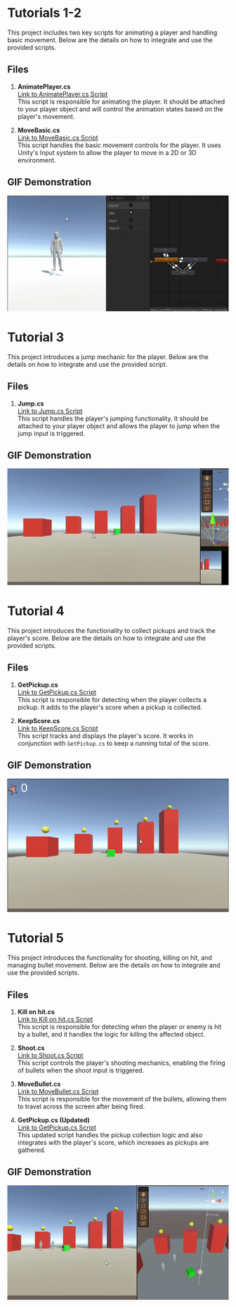 # Tutorials 1-2

This project includes two key scripts for animating a player and handling basic movement. Below are the details on how to integrate and use the provided scripts.

## Files

1. **AnimatePlayer.cs**  
   [Link to AnimatePlayer.cs Script](https://github.com/zmbfiedk/Tutorials1.3prog/blob/main/Assets/Scripts/AnimatePlayer.cs)  
   This script is responsible for animating the player. It should be attached to your player object and will control the animation states based on the player's movement.

2. **MoveBasic.cs**  
   [Link to MoveBasic.cs Script](https://github.com/zmbfiedk/Tutorials1.3prog/blob/main/Assets/Scripts/MoveBasic.cs)  
   This script handles the basic movement controls for the player. It uses Unity's Input system to allow the player to move in a 2D or 3D environment.

## GIF Demonstration

![Player Movement & Animation](Gifs/ezgif-5ae935d205e1f7.gif)

# Tutorial 3

This project introduces a jump mechanic for the player. Below are the details on how to integrate and use the provided script.

## Files

1. **Jump.cs**  
   [Link to Jump.cs Script](https://github.com/zmbfiedk/Tutorials1.3prog/blob/main/Assets/Scripts/Jump.cs)  
   This script handles the player's jumping functionality. It should be attached to your player object and allows the player to jump when the jump input is triggered.

## GIF Demonstration

![Player Jumping](Gifs/ezgif-1f84b338ccf2df.gif)

# Tutorial 4

This project introduces the functionality to collect pickups and track the player's score. Below are the details on how to integrate and use the provided scripts.

## Files

1. **GetPickup.cs**  
   [Link to GetPickup.cs Script](https://github.com/zmbfiedk/Tutorials1.3prog/blob/main/Assets/Scripts/GetPickup.cs)  
   This script is responsible for detecting when the player collects a pickup. It adds to the player's score when a pickup is collected.

2. **KeepScore.cs**  
   [Link to KeepScore.cs Script](https://github.com/zmbfiedk/Tutorials1.3prog/blob/main/Assets/Scripts/KeepScore.cs)  
   This script tracks and displays the player's score. It works in conjunction with `GetPickup.cs` to keep a running total of the score.

## GIF Demonstration

![Player Collecting Pickup](https://github.com/zmbfiedk/Tutorials1.3prog/blob/main/Gifs/ezgif-6b1aef1a2627ab.gif)

# Tutorial 5

This project introduces the functionality for shooting, killing on hit, and managing bullet movement. Below are the details on how to integrate and use the provided scripts.

## Files

1. **Kill on hit.cs**  
   [Link to Kill on hit.cs Script](https://github.com/zmbfiedk/Tutorials1.3prog/blob/main/Assets/Scripts/Kill%20on%20hit.cs)  
   This script is responsible for detecting when the player or enemy is hit by a bullet, and it handles the logic for killing the affected object.

2. **Shoot.cs**  
   [Link to Shoot.cs Script](https://github.com/zmbfiedk/Tutorials1.3prog/blob/main/Assets/Scripts/Shoot.cs)  
   This script controls the player's shooting mechanics, enabling the firing of bullets when the shoot input is triggered.

3. **MoveBullet.cs**  
   [Link to MoveBullet.cs Script](https://github.com/zmbfiedk/Tutorials1.3prog/blob/main/Assets/Scripts/MoveBullet.cs)  
   This script is responsible for the movement of the bullets, allowing them to travel across the screen after being fired.

4. **GetPickup.cs (Updated)**  
   [Link to GetPickup.cs Script](https://github.com/zmbfiedk/Tutorials1.3prog/blob/main/Assets/Scripts/GetPickup.cs)  
   This updated script handles the pickup collection logic and also integrates with the player's score, which increases as pickups are gathered.

## GIF Demonstration

![Player Shooting & Bullet Movement](Gifs/ezgif-8b9fcb279a4774.gif)


